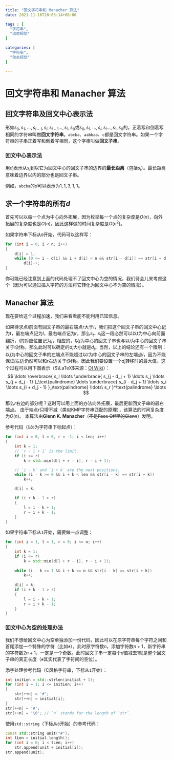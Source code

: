 ```yaml
---
title: "回文字符串和 Manacher 算法"
date: 2021-11-16T20:03:14+08:00

tags : [
  "字符串",
  "动态规划"
]

categories: [
  "字符串",
  "动态规划"
]

---
```


# 回文字符串和 Manacher 算法

## 回文字符串及回文中心表示法

形如$s_0, s_1, \dots,s_{i - 1}, s_i, s_{i - 1} \dots, s_1, s_0$或$s_0, s_1, \dots, s_i, s_i \dots, s_1, s_0$的，正着写和倒着写相同的字符串叫做**回文字符串**。`abcba`、`aabbaa`、`c`都是回文字符串。如果一个字符串的子串正着写和倒着写相同，这个字串叫做**回文子串**。

### 回文中心表示法

用$d_i$表示从$s_i$到以它为回文中心的回文子串的边界的**最长距离**（包括$s_i$）。最长距离意味着边界以内的部分也是回文子串。

例如，`abcba`的$d$可以表示为$1, 1, 3, 1, 1$。

## 求一个字符串的所有$d$

首先可以以每一个点为中心向外拓展，因为枚举每一个点的复杂度是$O(n)$，向外拓展的复杂度也是$O(n)$，因此这样做的时间复杂度是$O(n^2)$。

如果字符串下标从`0`开始，代码可以这样写：
```cpp
for (int i = 0; i < n; i++)
{
    d[i] = 1;
    while (0 <= i - d[i] && i + d[i] < n && str[i - d[i]] == str[i + d[i]])
        d[i]++;
}
```
你可能已经注意到上面的代码处理不了回文中心为空的情况，我们待会儿来考虑这个（因为可以通过插入字符的方法将它转化为回文中心不为空的情况）。

## Manacher 算法

现在要给这个过程加速，我们来看看能不能利用已知信息。

如果待求点$i$前面有回文子串的最右端点$r$大于$i$，我们把这个回文子串的回文中心记为$t$，最左端点记为$l$，最右端点记为$r$，那么$s_t \dots s_i$这一段必然可以以$t$为中心向前面翻折，$i$的对应位置记为$j$，相应的，以$j$为中心的回文子串也与以$i$为中心的回文子串关于$t$对称，那么此时可以确定的$d_i$大小就是$d_j$。当然，以上的结论还有一个限制：以$j$为中心的回文子串的左端点不能超过以$t$为中心的回文子串的左端点$l$，因为不能保证$l$左边仍然可以和$r$右边关于$t$对称。因此我们要设置一个$d_i$转移时的最大值。这个过程可以用下图表示（$\LaTeX$来源：[OI Wiki](https://oi-wiki.org/string/manacher/)）：
$$
\ldots
\overbrace{
    s_l \ldots
    \underbrace{
        s_{j - d_j + 1} \ldots s_j \ldots s_{j + d_j - 1}
    }_\text{palindrome}
    \ldots
    \underbrace{
        s_{i - d_j + 1} \ldots s_i \ldots s_{i + d_j - 1}
    }_\text{palindrome}
    \ldots\ s_r
}^\text{palindrome}
\ldots
$$

那么$r$右边的部分呢？这时可以用上面的办法向外拓展，最后更新回文子串的最右端点。
由于端点$r$只增不减（类似KMP字符串匹配的原理），该算法的时间复杂度为$O(n)$。
本算法由**Glenn K. Manacher**（~~不是Face Off里的Glenn~~）发明。

参考代码（以`0`为字符串下标起点）：
```cpp
for (int i = 0, l = 0, r = -1; i < len; i++)
{
    int k = 1;
    // `r - i + 1` is the limit.
    if (i <= r)
        k = std::min(d[l + r - i], r - i + 1);

    // `i - k` and `i + k` are the next positions.
    while (i - k >= 0 && i + k < len && str[i - k] == str[i + k])
        k++;

    d[i] = k;

    if (i + k - 1 > r)
    {
        l = i - k + 1;
        r = i + k - 1;
    }
}
```

如果字符串下标从`1`开始，需要做一点调整：
```cpp
for (int i = 1, l = 1, r = 0; i <= n; i++)
{
    int k = 1;
    if (i <= r)
        k = std::min(d[l + r - i], r - i + 1);
        
    while (i - k >= 1 && i + k <= n && str[i - k] == str[i + k])
        k++;
    
    d[i] = k;
    if (i + k - 1 > r)
    {
        l = i - k + 1;
        r = i + k - 1;
    }
}
```

### 回文中心为空的处理办法

我们不想给回文中心为空单独添加一份代码，因此可以在原字符串每个字符之间和首尾添加一个特殊的字符（比如`#`），此时原字符数$n$，添加字符数$n + 1$，新字符串的字符数$2n + 1$，一定是一个奇数。此时回文子串一定每个$d$值减去$1$就是整个回文子串的真正长度（`#`其实代表了字符间的空位）。

添字处理参考代码（C风格字符串，下标从`1`开始）：
```cpp
int initLen = std::strlen(initial + 1);
for (int i = 1; i <= initLen; i++)
{
    str[++n] = '#';
    str[++n] = initial[i];
}
str[++n] = '#';
str[++n] = '\0'; // `n` stands for the length of `str`.
```

使用`std::string`（下标从`0`开始）的参考代码：
```cpp
const std::string unit("#");
int tLen = initial.length();
for (int i = 0; i < tLen; i++)
    str.append(unit + initial[i]);
str.append(unit);
```